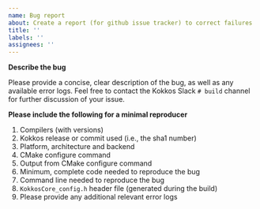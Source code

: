 ```yaml
---
name: Bug report
about: Create a report (for github issue tracker) to correct failures
title: ''
labels: ''
assignees: ''
---
```

**Describe the bug**

Please provide a concise, clear description of the bug, as well as any available error logs.  Feel free to contact the Kokkos Slack `# build` channel for further discussion of your issue. 

**Please include the following for a minimal reproducer**

1. Compilers (with versions)
2. Kokkos release or commit used (i.e., the sha1 number)
3. Platform, architecture and backend
4. CMake configure command
5. Output from CMake configure command
6. Minimum, complete code needed to reproduce the bug
7. Command line needed to reproduce the bug
8. `KokkosCore_config.h` header file (generated during the build)
9. Please provide any additional relevant error logs
